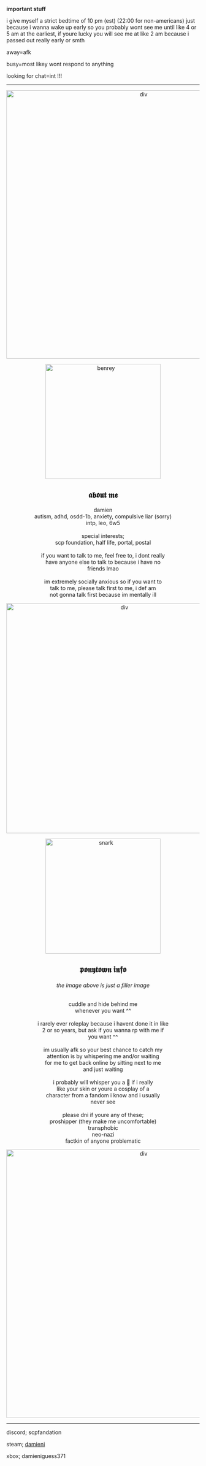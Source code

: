 **important stuff**

i give myself a strict bedtime of 10 pm (est) (22:00 for non-americans) just because i wanna wake up early so you probably wont see me until like 4 or 5 am at the earliest, if youre lucky you will see me at like 2 am because i passed out really early or smth

away=afk

busy=most likey wont respond to anything

looking for chat=int !!!

***

<p align="center">
<img width="700" src="https://files.catbox.moe/1dkkur.png" alt="div">
</p>
<p align="center">
<img width="300" src="https://i.postimg.cc/3NSJKzR4/benreyplushpng.png" alt="benrey">
 </p>
                
<h2 align="center">
𝖆𝖇𝖔𝖚𝖙 𝖒𝖊
</h2>
<p align="center">
   damien
   <br>autism, adhd, osdd-1b, anxiety, compulsive liar (sorry)
<br>intp, leo, 6w5
    <br>
   <br>special interests;
<br>scp foundation, half life, portal, postal
    <br>
    <br>if you want to talk to me, feel free to, i dont really
<br> have anyone else to talk to because i have no
    <br>friends lmao
<br>
<br>im extremely socially anxious so if you want to
<br>talk to me, please talk first to me, i def am
<br>not gonna talk first because im mentally ill
</p>
<p align="center">
   <img width="600" src="https://64.media.tumblr.com/9d442bd1d2ca26add6477eec9e96c724/6ba7b765c60690bb-88/s1280x1920/c0d942d02aff2f9d95f1de4acb374d9aa024195d.pnj" alt="div">
</p>
<p align="center">
   <img width="300" src="https://64.media.tumblr.com/b9aad61b05140eb6ca687107c880b15e/e5a0ef7972042c81-3d/s640x960/fcb6610d6848441a7d0ae595406b6c5203f5734e.png" alt="snark">
</p>
<h2 align="center">
     𝖕𝖔𝖓𝖞𝖙𝖔𝖜𝖓 𝖎𝖓𝖋𝖔
</h2>
<h6 align="center">
   the image above is just a filler image
</h6>
<p align="center">
   cuddle and hide behind me
<br>whenever you want ^^
   <br>
   <br>i rarely ever roleplay because i havent done it in like
<br>2 or so years, but ask if you wanna rp with me if
<br> you want ^^
<br>
<br> im usually afk so your best chance to catch my
<br> attention is by whispering me and/or waiting
<br> for me to get back online by sitting next to me
<br> and just waiting
<br>
<br> i probably will whisper you a 👑 if i really
<br> like your skin or youre a cosplay of a
<br> character from a fandom i know and i usually
<br> never see
<br> 
<br>please dni if youre any of these;
<br>proshipper (they make me uncomfortable)
<br>transphobic
<br>neo-nazi
<br>factkin of anyone problematic
<p align="center">
   <img width="700" src="https://files.catbox.moe/o4xu5w.png" alt="div">
</p>

***

discord; scpfandation

steam; [damieni](https://steamcommunity.com/id/damieni/)

xbox; damieniguess371
